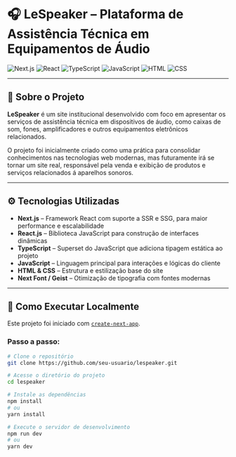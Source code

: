 # 🎧 LeSpeaker – Plataforma de Assistência Técnica em Equipamentos de Áudio

![Next.js](https://img.shields.io/badge/NEXT.JS-000000?style=for-the-badge&logo=next.js&logoColor=fff)
![React](https://img.shields.io/badge/React-20232A?style=for-the-badge&logo=react&logoColor=61DAFB)
![TypeScript](https://img.shields.io/badge/TypeScript-3178C6?style=for-the-badge&logo=typescript&logoColor=fff)
![JavaScript](https://img.shields.io/badge/JavaScript-F7DF1E?style=for-the-badge&logo=javascript&logoColor=000)
![HTML](https://img.shields.io/badge/HTML-E34F26?style=for-the-badge&logo=html5&logoColor=fff)
![CSS](https://img.shields.io/badge/CSS-1572B6?style=for-the-badge&logo=css3&logoColor=fff)

---

## 📌 Sobre o Projeto

**LeSpeaker** é um site institucional desenvolvido com foco em apresentar os serviços de assistência técnica em dispositivos de áudio, como caixas de som, fones, amplificadores e outros equipamentos eletrônicos relacionados.

O projeto foi inicialmente criado como uma prática para consolidar conhecimentos nas tecnologias web modernas, mas futuramente irá se tornar um site real, responsável pela venda e exibição de produtos e serviços relacionados á aparelhos sonoros.

---

## ⚙️ Tecnologias Utilizadas

- **Next.js** – Framework React com suporte a SSR e SSG, para maior performance e escalabilidade
- **React.js** – Biblioteca JavaScript para construção de interfaces dinâmicas
- **TypeScript** – Superset do JavaScript que adiciona tipagem estática ao projeto
- **JavaScript** – Linguagem principal para interações e lógicas do cliente
- **HTML & CSS** – Estrutura e estilização base do site
- **Next Font / Geist** – Otimização de tipografia com fontes modernas

---

## 🚀 Como Executar Localmente

Este projeto foi iniciado com [`create-next-app`](https://nextjs.org/docs/app/api-reference/cli/create-next-app).

### Passo a passo:

```bash
# Clone o repositório
git clone https://github.com/seu-usuario/lespeaker.git

# Acesse o diretório do projeto
cd lespeaker

# Instale as dependências
npm install
# ou
yarn install

# Execute o servidor de desenvolvimento
npm run dev
# ou
yarn dev
